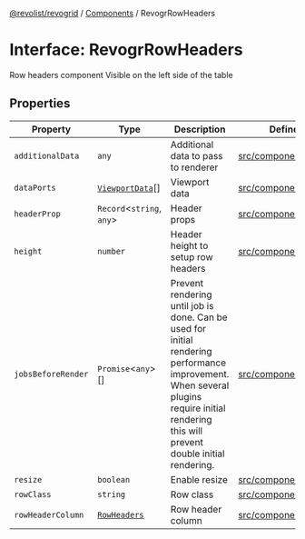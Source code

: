 [@revolist/revogrid](README.md) / [Components](Namespace.Components.md) / RevogrRowHeaders

# Interface: RevogrRowHeaders

Row headers component
Visible on the left side of the table

## Properties

| Property | Type | Description | Defined in |
| ------ | ------ | ------ | ------ |
| `additionalData` | `any` | Additional data to pass to renderer | [src/components.d.ts:607](https://github.com/revolist/revogrid/blob/33fdf87718e4421a1302a23338379f45f99055c0/src/components.d.ts#L607) |
| `dataPorts` | [`ViewportData`](TypeAlias.ViewportData.md)[] | Viewport data | [src/components.d.ts:611](https://github.com/revolist/revogrid/blob/33fdf87718e4421a1302a23338379f45f99055c0/src/components.d.ts#L611) |
| `headerProp` | `Record`\<`string`, `any`\> | Header props | [src/components.d.ts:615](https://github.com/revolist/revogrid/blob/33fdf87718e4421a1302a23338379f45f99055c0/src/components.d.ts#L615) |
| `height` | `number` | Header height to setup row headers | [src/components.d.ts:619](https://github.com/revolist/revogrid/blob/33fdf87718e4421a1302a23338379f45f99055c0/src/components.d.ts#L619) |
| `jobsBeforeRender` | `Promise`\<`any`\>[] | Prevent rendering until job is done. Can be used for initial rendering performance improvement. When several plugins require initial rendering this will prevent double initial rendering. | [src/components.d.ts:623](https://github.com/revolist/revogrid/blob/33fdf87718e4421a1302a23338379f45f99055c0/src/components.d.ts#L623) |
| `resize` | `boolean` | Enable resize | [src/components.d.ts:627](https://github.com/revolist/revogrid/blob/33fdf87718e4421a1302a23338379f45f99055c0/src/components.d.ts#L627) |
| `rowClass` | `string` | Row class | [src/components.d.ts:631](https://github.com/revolist/revogrid/blob/33fdf87718e4421a1302a23338379f45f99055c0/src/components.d.ts#L631) |
| `rowHeaderColumn` | [`RowHeaders`](Interface.RowHeaders.md) | Row header column | [src/components.d.ts:635](https://github.com/revolist/revogrid/blob/33fdf87718e4421a1302a23338379f45f99055c0/src/components.d.ts#L635) |
